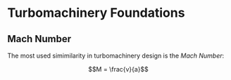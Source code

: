 # Turbomachinery Foundations
## Mach Number
The most used simimilarity in turbomachinery design is the *Mach Number*:

$$M = \frac{v}{a}$$
